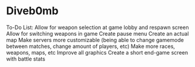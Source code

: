 Diveb0mb
========
To-Do List:
Allow for weapon selection at game lobby and respawn screen
Allow for switching weapons in game
Create pause menu
Create an actual map
Make servers more customizable (being able to change gamemode between matches, change amount of players, etc)
Make more races, weapons, maps, etc
Improve all graphics
Create a short end-game screen with battle stats